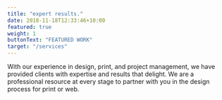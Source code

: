 ```yaml
---
title: "expert results."
date: 2018-11-18T12:33:46+10:00
featured: true
weight: 1
buttonText: "FEATURED WORK"
target: "/services"
---
```


With our experience in design, print, and project management, we have provided clients with expertise and results that delight. We are a professional resource at every stage to partner with you in the design process for print or web.
